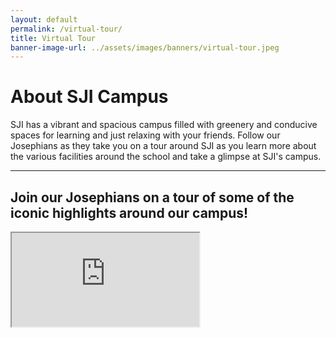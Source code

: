 ```yaml
---
layout: default
permalink: /virtual-tour/
title: Virtual Tour
banner-image-url: ../assets/images/banners/virtual-tour.jpeg
---
```


# About SJI Campus
SJI has a vibrant and spacious campus filled with greenery and conducive spaces for learning and just relaxing with your friends. Follow our Josephians as they take you on a tour around SJI as you learn more about the various facilities around the school and take a glimpse at SJI's campus.

---

## Join our Josephians on a tour of some of the iconic highlights around our campus!

<div class="video-container-outer">
    <div class="video-container">
        <iframe class="video" src="https://drive.google.com/file/d/1-bmq7OpEfDNKAA-5GTQL36P6fsC1gBVQ/preview" allow="autoplay"></iframe>
    </div>
</div>